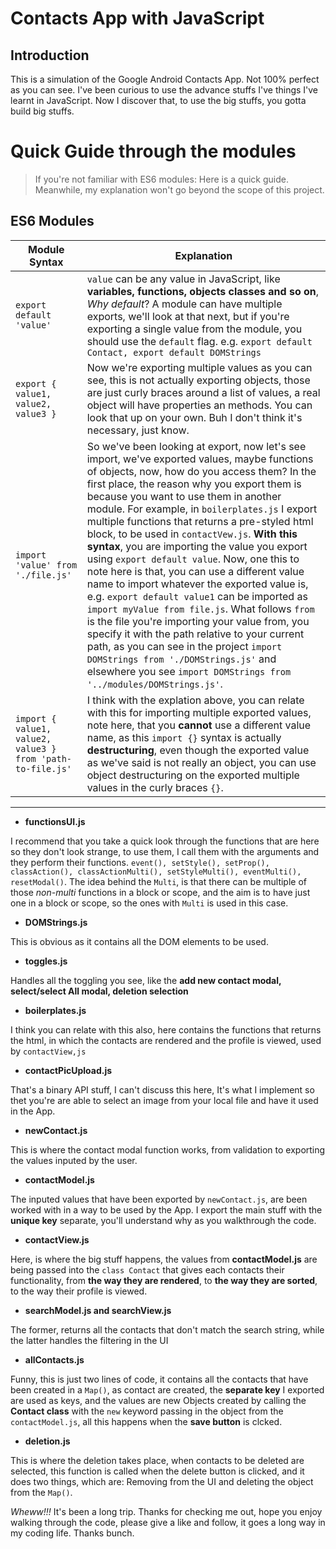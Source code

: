 # Contacts App with JavaScript
## Introduction
This is a simulation of the Google Android Contacts App. Not 100% perfect as you can see. I've been curious to use the advance stuffs I've things I've learnt in JavaScript. Now I discover that, to use the big stuffs, you gotta build big stuffs.

# Quick Guide through the modules
> If you're not familiar with ES6 modules: Here is a quick guide. Meanwhile, my explanation won't go beyond the scope of this project.

## ES6 Modules
| Module Syntax | Explanation |
| ----------------------- | ---------------------------- |
| `export default 'value'`| `value` can be any value in JavaScript, like **variables, functions, objects classes and so on**, *Why default*? A module can have multiple exports, we'll look at that next, but if you're exporting a single value from the module, you should use the `default` flag. e.g. `export default Contact, export default DOMStrings` |
| `export { value1, value2, value3 }` | Now we're exporting multiple values as you can see, this is not actually exporting objects, those are just curly braces around a list of values, a real object will have properties an methods. You can look that up on your own. Buh I don't think it's necessary, just know. |
| `import 'value' from './file.js'` | So we've been looking at export, now let's see import, we've exported values, maybe functions of objects, now, how do you access them? In the first place, the reason why you export them is because you want to use them in another module. For example, in `boilerplates.js` I export multiple functions that returns a pre-styled html block, to be used in `contactVew.js`. **With this syntax**, you are importing the value you export using `export default value`. Now, one this to note here is that, you can use a different value name to import whatever the exported value is, e.g. `export default value1` can be imported as `import myValue from file.js`. What follows `from` is the file you're importing your value from, you specify it with the path relative to your current path, as you can see in the project `import DOMStrings from './DOMStrings.js'` and elsewhere you see `import DOMStrings from '../modules/DOMStrings.js'`. |
| `import { value1, value2, value3 } from 'path-to-file.js'` | I think with the explation above, you can relate with this for importing multiple exported values, note here, that you **cannot** use a different value name, as this `import {}` syntax is actually **destructuring**, even though the exported value as we've said is not really an object, you can use object destructuring on the exported multiple values in the curly braces `{}`. |
-------

- **functionsUI.js**

I recommend that you take a quick look through the functions that are here so they don't look strange, to use them, I call them with the arguments and they perform their functions. `event(), setStyle(), setProp(), classAction(), classActionMulti(), setStyleMulti(), eventMulti(), resetModal()`. The idea behind the `Multi`, is that there can be multiple of those *non-multi* functions in a block or scope, and the aim is to have just one in a block or scope, so the ones with `Multi` is used in this case.

- **DOMStrings.js**

This is obvious as it contains all the DOM elements to be used.

- **toggles.js**

Handles all the toggling you see, like the **add new contact modal, select/select All modal, deletion selection**

- **boilerplates.js**

I think you can relate with this also, here contains the functions that returns the html, in which the contacts are rendered and the profile is viewed, used by `contactView,js`

- **contactPicUpload.js**

That's a binary API stuff, I can't discuss this here, It's what I implement so thet you're are able to select an image from your local file and have it used in the App.

- **newContact.js**

This is where the contact modal function works, from validation to exporting the values inputed by the user.

- **contactModel.js**

The inputed values that have been exported by `newContact.js`, are been worked with in a way to be used by the App. I export the main stuff with the **unique key** separate, you'll understand why as you walkthrough the code.

- **contactView.js**

Here, is where the big stuff happens, the values from **contactModel.js** are being passed into the `class Contact` that gives each contacts their functionality, from **the way they are rendered**, to **the way they are sorted**, to the way their profile is viewed.

- **searchModel.js and searchView.js**

The former, returns all the contacts that don't match the search string, while the latter handles the filtering in the UI

- **allContacts.js**

Funny, this is just two lines of code, it contains all the contacts that have been created in a `Map()`, as contact are created, the **separate key** I exported are used as keys, and the values are new Objects created by calling the **Contact class** with the `new` keyword passing in the object from the `contactModel.js`, all this happens when the **save button** is clcked.

- **deletion.js**

This is where the deletion takes place, when contacts to be deleted are selected, this function is called when the delete button is clicked, and it does two things, which are: Removing from the UI and deleting the object from the `Map()`.

*Wheww!!!* It's been a long trip. Thanks for checking me out, hope you enjoy walking through the code, please give a like and follow, it goes a long way in my coding life. Thanks bunch.